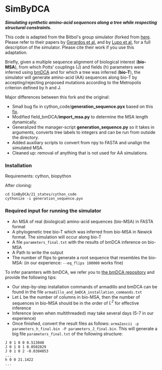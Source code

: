 # SimByDCA

**_Simulating synthetic amino-acid sequences along a tree while respecting structural constraints._**

This code is adapted from the Bitbol's group simulator (forked from [here](https://github.com/Bitbol-Lab/Phylogeny-Partners/tree/v2.0). Please refer to their papers by [Gerardos et al.](https://journals.plos.org/ploscompbiol/article?id=10.1371/journal.pcbi.1010147) and by [Lupo et al.](https://www.nature.com/articles/s41467-022-34032-y) for a full description of the simulator. Please cite their work if you use this adaptation.

Briefly, given a multiple sequence alignment of biological interest (**bio-MSA**), from which Potts' couplings (J) and fields (h) parameters were inferred using [bmDCA](https://github.com/ranganathanlab/bmDCA.git) and for which a tree was inferred (**bio-T**), the simulator will generate amino-acid (AA) sequences along bio-T by accepting/rejecting proposed mutations according to the Metropolis criterion defined by h and J.

Major differences between this fork and the original:
* Small bug fix in cython_code/**generation_sequence.pyx** based on this [fix](https://github.com/Bitbol-Lab/Phylogeny-ESM2/blob/4d75497116427948de2bb1d7722483e3b95f3781/MSAGenerator/MSAGenerator.py#L52-L55).
* Modified field_bmDCA/**import_msa.py** to determine the MSA length dynamically.
* Generalized the manager-script **generation_sequence.py** so it takes in arguments, converts tree labels to integers and can be run from outside the directory.
* Added auxiliary scripts to convert from npy to FASTA and unalign the simulated MSA.
* Cleaned up: removal of anything that is not used for AA simulations.

### Installation

Requirements: cython, biopython

After cloning: 
```
cd SimByDCA/21_states/cython_code
cythonize -i generation_sequence.pyx
```

### Required input for running the simulator

* An MSA of real (biological) amino-acid sequences (bio-MSA) in FASTA format
* A phylogenetic tree bio-T which was inferred from bio-MSA in Newick format. The simulation will occur along bio-T
* A file `parameters_final.txt` with the results of bmDCA inference on bio-MSA
* A Path to write the output
* The number of flips to generate a root sequence that resembles the bio-MSA: (in our experience: `--eq_flips 100000` works fine)

To infer paramters with bmDCA, we refer you to [the bmDCA repository](https://github.com/ranganathanlab/bmDCA.git) and provide the following tips:
* Our step-by-step installation commands of armadillo and bmDCA can be found in the file `armadillo_and_bmDCA_installation_commands.txt`
* Let _L_ be the number of columns in bio-MSA, then the number of sequences in bio-MSA should be in the order of _L<sup>2</sup>_ for effective inference
* Inference (even when multithreaded) may take several days (5-7 in our experience)
* Once finished, convert the result files as follows:
  `arma2ascii -p parameters_h_final.bin -P parameters_J_final.bin`. This will generate a big file `parameters_final.txt` of the following structure:
```
J 0 1 0 0 0.513048
J 0 1 0 1 0.0502829
J 0 1 0 2 -0.0384053
...
h 0 0 21.1422
...
```
